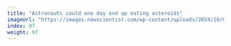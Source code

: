```yaml
---
title: "Astronauts could one day end up eating asteroids"
imageUrl: "https://images.newscientist.com/wp-content/uploads/2024/10/04152216/SEI_224396349.jpg?width=788"
index: 97
weight: 97
---
```

